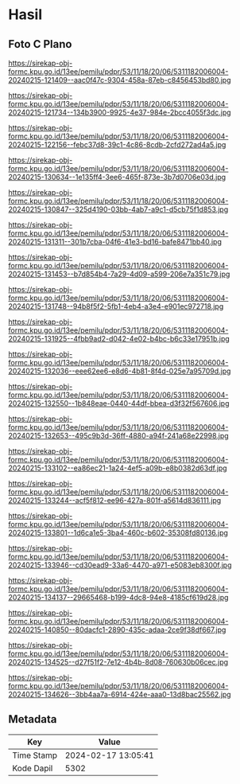 # Hasil

## Foto C Plano

https://sirekap-obj-formc.kpu.go.id/13ee/pemilu/pdpr/53/11/18/20/06/5311182006004-20240215-121409--aac0f47c-9304-458a-87eb-c8456453bd80.jpg

https://sirekap-obj-formc.kpu.go.id/13ee/pemilu/pdpr/53/11/18/20/06/5311182006004-20240215-121734--134b3900-9925-4e37-984e-2bcc4055f3dc.jpg

https://sirekap-obj-formc.kpu.go.id/13ee/pemilu/pdpr/53/11/18/20/06/5311182006004-20240215-122156--febc37d8-39c1-4c86-8cdb-2cfd272ad4a5.jpg

https://sirekap-obj-formc.kpu.go.id/13ee/pemilu/pdpr/53/11/18/20/06/5311182006004-20240215-130634--1e135ff4-3ee6-465f-873e-3b7d0706e03d.jpg

https://sirekap-obj-formc.kpu.go.id/13ee/pemilu/pdpr/53/11/18/20/06/5311182006004-20240215-130847--325d4190-03bb-4ab7-a9c1-d5cb75f1d853.jpg

https://sirekap-obj-formc.kpu.go.id/13ee/pemilu/pdpr/53/11/18/20/06/5311182006004-20240215-131311--301b7cba-04f6-41e3-bd16-bafe8471bb40.jpg

https://sirekap-obj-formc.kpu.go.id/13ee/pemilu/pdpr/53/11/18/20/06/5311182006004-20240215-131453--b7d854b4-7a29-4d09-a599-206e7a351c79.jpg

https://sirekap-obj-formc.kpu.go.id/13ee/pemilu/pdpr/53/11/18/20/06/5311182006004-20240215-131748--94b8f5f2-5fb1-4eb4-a3e4-e901ec972718.jpg

https://sirekap-obj-formc.kpu.go.id/13ee/pemilu/pdpr/53/11/18/20/06/5311182006004-20240215-131925--4fbb9ad2-d042-4e02-b4bc-b6c33e17951b.jpg

https://sirekap-obj-formc.kpu.go.id/13ee/pemilu/pdpr/53/11/18/20/06/5311182006004-20240215-132036--eee62ee6-e8d6-4b81-8f4d-025e7a95709d.jpg

https://sirekap-obj-formc.kpu.go.id/13ee/pemilu/pdpr/53/11/18/20/06/5311182006004-20240215-132550--1b848eae-0440-44df-bbea-d3f32f567606.jpg

https://sirekap-obj-formc.kpu.go.id/13ee/pemilu/pdpr/53/11/18/20/06/5311182006004-20240215-132653--495c9b3d-36ff-4880-a94f-241a68e22998.jpg

https://sirekap-obj-formc.kpu.go.id/13ee/pemilu/pdpr/53/11/18/20/06/5311182006004-20240215-133102--ea86ec21-1a24-4ef5-a09b-e8b0382d63df.jpg

https://sirekap-obj-formc.kpu.go.id/13ee/pemilu/pdpr/53/11/18/20/06/5311182006004-20240215-133244--acf5f812-ee96-427a-801f-a5614d836111.jpg

https://sirekap-obj-formc.kpu.go.id/13ee/pemilu/pdpr/53/11/18/20/06/5311182006004-20240215-133801--1d6ca1e5-3ba4-460c-b602-35308fd80136.jpg

https://sirekap-obj-formc.kpu.go.id/13ee/pemilu/pdpr/53/11/18/20/06/5311182006004-20240215-133946--cd30ead9-33a6-4470-a971-e5083eb8300f.jpg

https://sirekap-obj-formc.kpu.go.id/13ee/pemilu/pdpr/53/11/18/20/06/5311182006004-20240215-134137--29665468-b199-4dc8-94e8-4185cf619d28.jpg

https://sirekap-obj-formc.kpu.go.id/13ee/pemilu/pdpr/53/11/18/20/06/5311182006004-20240215-140850--80dacfc1-2890-435c-adaa-2ce9f38df667.jpg

https://sirekap-obj-formc.kpu.go.id/13ee/pemilu/pdpr/53/11/18/20/06/5311182006004-20240215-134525--d27f51f2-7e12-4b4b-8d08-760630b06cec.jpg

https://sirekap-obj-formc.kpu.go.id/13ee/pemilu/pdpr/53/11/18/20/06/5311182006004-20240215-134626--3bb4aa7a-6914-424e-aaa0-13d8bac25562.jpg


## Metadata

| Key        | Value               |
| ---------- | ------------------- |
| Time Stamp | 2024-02-17 13:05:41 |
| Kode Dapil | 5302                |



